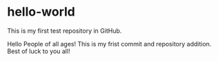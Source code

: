 # hello-world
This is my first test repository in GitHub. 

Hello People of all ages!
This is my frist commit and repository addition. Best of luck to you all!
